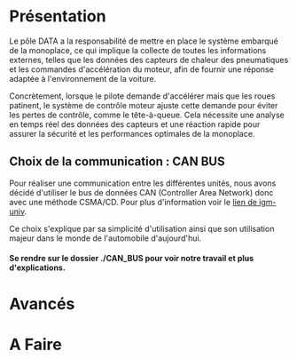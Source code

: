 # Présentation

Le pôle DATA a la responsabilité de mettre en place le système embarqué de la monoplace, ce qui implique la collecte de toutes les informations externes, telles que les données des capteurs de chaleur des pneumatiques et les commandes d'accélération du moteur, afin de fournir une réponse adaptée à l'environnement de la voiture.

Concrètement, lorsque le pilote demande d'accélérer mais que les roues patinent, le système de contrôle moteur ajuste cette demande pour éviter les pertes de contrôle, comme le tête-à-queue. Cela nécessite une analyse en temps réel des données des capteurs et une réaction rapide pour assurer la sécurité et les performances optimales de la monoplace.



## Choix de la communication : CAN BUS

Pour réaliser une communication entre les différentes unités, nous avons décidé d'utiliser le bus de données CAN (Controller Area Network) donc avec une méthode CSMA/CD.
Pour plus d'information voir le [lien de igm-univ](https://www-igm.univ-mlv.fr/~dr/XPOSE2009/BusCAN/index.html).

Ce choix s'explique par sa simplicité d'utilisation ainsi que son utilisation majeur dans le monde de l'automobile d'aujourd'hui.

#### Se rendre sur le dossier ./CAN_BUS pour voir notre travail et plus d'explications.




# Avancés

# A Faire